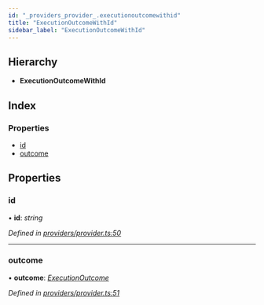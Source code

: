 ```yaml
---
id: "_providers_provider_.executionoutcomewithid"
title: "ExecutionOutcomeWithId"
sidebar_label: "ExecutionOutcomeWithId"
---
```


## Hierarchy

* **ExecutionOutcomeWithId**

## Index

### Properties

* [id](_providers_provider_.executionoutcomewithid.md#id)
* [outcome](_providers_provider_.executionoutcomewithid.md#outcome)

## Properties

###  id

• **id**: *string*

*Defined in [providers/provider.ts:50](https://github.com/nearprotocol/nearlib/blob/bae5ebc/src.ts/providers/provider.ts#L50)*

___

###  outcome

• **outcome**: *[ExecutionOutcome](_providers_provider_.executionoutcome.md)*

*Defined in [providers/provider.ts:51](https://github.com/nearprotocol/nearlib/blob/bae5ebc/src.ts/providers/provider.ts#L51)*
